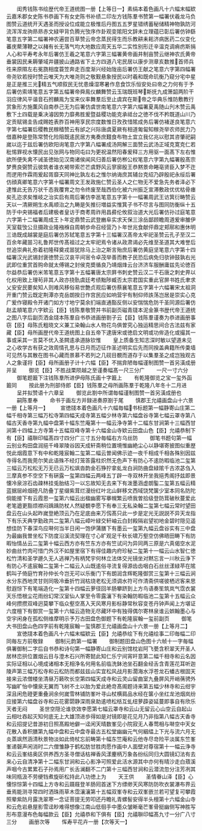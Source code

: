 <!-- { "loadSidebar": true } -->
　　闺秀钱陈书绘歴代帝王道统图一册【上等日一】素绢本着色画凡十六幅末幅欵云嘉禾郡女史陈书恭画下有女史陈书补绩二印左方钱陈羣书赞第一幅署伏羲龙马负图赞云道统开天遇圣而授设位成能立极惟后丹图五五罗星错绣蓄秘储精神物孰防河流浑浑龙驹昻昻赤文緑甲背负腾光攷序作卦观变隂阳文辞未立理蕴已彰后署仿钟繇笔意五字第二幅署神农遍尝百草赞云帝念蒸民得生而乐教耕耒耜济病医药二仪变化蕃庑藂薄鞭之以赭有长无落气均大地数应周天五华二实性别形迁辛温克调痟疠斯捐人心和平寿考永年后署仿王羲之笔意六字第三幅署黄帝画井制亩赞云继神农氏黄帝垂裳因民耒耨肇域井疆披山通路省下土方四道八宅民居以康步测章亥数推首师兵徃来原隰左右冕旒相度蓑笠奔走百度渐兴经始陇亩后署仿王献之笔意六字第四幅署帝尧钦若授时赞云唯天为大唯尧则之敬觐悬象授民以时羲和既命玑衡乃窥分宅中星是正是推三光精五气顺叙民无忧患燥湿寒暑作息食饮乐恒安处曰帝之力何有于予后署仿索靖笔意五字第五幅署帝舜鳯仪麟舞赞云玉瑞既班琴斯抚九成箫韶两阶干羽应律风平谐音石拊麟鳯为宝来仪率舞羣后至止虞宾在斯帝之华典乐惟防敷教行赏象形方施薫风自南恭己无为后署仿虞世南笔意六字第六幅署夏禹随山刋木赞云禹敷下土四载是乗决濬因势力靡弗胜爰暨益稷功能克承祗台之徳不伐不矜既道山川乃定贡赋锡圭告成赐姓表胙百神用享民宗度数惟日孜孜惜隂成务后署仿褚遂良笔意六字第七幅署后稷教民稼穑赞云有邰之兴际唐虞夏厥有相道匍匐知稼尧举农师民力乃借嘉种是登陈常赞化险阻既逺民居方夷奏庶囏食布物土宜立我亿兆以慰其咨肇祀嗣嵗以迄于兹后署仿欧阳询笔意六字第八幅署成汤网解三面赞云武汤正域克寛克仁若秕惕罪视水懐民出见张网与物同屯曰为更祝温然阳春爰释三方用驱一面髙下左右惟欲所便失禽不诫圣徳始见汉南诸侯闻风归善后署仿栁公权笔意六字第九幅署殷髙宗梦赉良弼赞云彼筑者谁衣褐带索芒芒虞野风云寥廓殷王恭黙景命睠亳贤臣入梦不迕而遻用作霖雨爰起胥靡天同神比孰左右之惟尔纳诲庶其辅台克绍乃辟殷祀永绥后署仿顔真卿笔意六字第十幅署周文王发政施仁赞云圣人之仁物无不爱急先务者泽必下逮惟此无告万状千态我覆育之勿令终废至哉西伯化被六州振乏宣滞敷政优优枯骨瘗矣孔迩求矣惟岐之治实启有周后署仿李邕笔意五字第十一幅署周武王访箕衍畴赞云天以一清厥朔生水禹顺治之九畴是矢推衍増益实惟箕子书不尽言与图同防衡纵十五防于中央锡福者后建极者皇访于商耉周祚用昌彛伦攸叙治道大光后署仿孙过庭笔意六字第十二幅署周成王卜年定鼎赞云武登豳阜实求天保三涂岳鄙顾瞻周道爰审雒伊天室载攷公旦摄政业隆襁褓自周朝歩命召经营乃卜年世兆食献伻鼎定郏鄏和惠休明三诰既成越裳是庭后署仿苏轼笔意五字第十三幅署汉髙帝太牢祀圣赞云孔子至汉二百余年藏噐习礼鲁邦世传髙祖过之太牢祀焉令诸从政肃谒必先维至圣道其大难誉后世追崇典礼弥着初隆释奠戎噐犹除马上治之斯言殆庶后署仿黄庭坚笔意六字第十四幅署汉光武锡封褒徳赞云汉哀平间宻令卓茂举善而教子民恐后病免归欤钟鼓孰右光武即位重赏首购命就太傅锡之封侯克奬循良乃靖烟烽云台济济车服酬庸兹先论徳百尔益恭后署仿米芾笔意五字第十五幅署唐太宗屛书刺史赞云汉二千石唐之刺史畀以化权用致上理茍非其人政亦挠骩虞廷考绩黜陟臧否太宗君国实重此官屏书姓氏聿求乂安安民要矣知人则难风移俗易世艶贞观后署仿蔡襄笔意五字第十六幅署宋太祖洞开重门赞云既定荆潭亦克岳朗揆日作宫民应如响营宇有制仰师詄荡岂居是崇实心克广爰作寝殿令开诸门如方寸地宁莫余扪端直通豁反侧以安惴惴危防千圣同源后署仿赵孟頫笔意六字欵云【臣】钱陈羣敬赞并书前副页磁青牋本泥金篆书歴代帝王道统之图八字后副页洒金牋本陈羣自书恭进画册劄子云【臣】钱陈羣谨奏为恭进画册事窃【臣】母陈氏粗晓文义兼工染翰山水人物花鸟俱曽究心独运精思间合古法兹有家藏【臣】母所画歴代帝王道统图上自五帝下逮唐宋或徳启文明或功侔造化或撮其一事或采其一言莫不优入圣闗逺承道脉钦惟
　　皇上质备生知志深时敏以望道未见之心收学古有获之效周情孔思与日月而迈征作圣述明实后先而同揆盖典籍所传羮墙可见然与其散在图书心藏而景慕不若列之几砚目覩而道存于以集羣圣之成岂独观古人之象谨将【臣】母所画册子计十六幅【臣】不揣弇陋毎幅谨制图赞一首另潢成册并呈
　　御览【臣】不胜战栗陨越之至谨奏幅髙一尺三分广
　　一尺一寸六分
　　御笔题籖下注钱陈羣所进伊母陈氏画十字籖上
　　有乾隆御览之宝一玺外函籖同
　　按此册为刑部侍郎【臣】钱陈羣之母所画陈羣于乾隆八年冬十二月进
　　呈并拟赞语十六章呈
　　御览此劄中所谓毎幅谨制图赞一首另潢成册也
　　嗣陈羣奉
　　命书于画左方并録进奏原劄于尾
　　慎郡王允禧画盘山十六景一册【上等月一】
　　宣徳牋本着色画凡十六幅毎幅书标题第一幅静寄山庄第二幅千相寺第三幅万松寺第四幅天成寺第五幅少林寺第六幅盘谷寺第七幅云罩寺第八幅古天香寺第九幅中盘第十幅东竺庵第十一幅云浄寺第十二幅东甘涧第十三幅西甘涧第十四幅上方寺第十五幅双峰寺第十六幅金山寺欵云田盘山色【臣】允禧恭制下有【臣】禧聨印幅髙四寸四分广三寸五分毎幅右方乌丝防
　　御笔书题句第一幅云别业构田盘润挹千峰翠陵谷因天成轩斋稍位置境惟幽絶尘心以静堪寄披图似重歴悦此烟霞意下有中和乾隆宸翰二玺第二幅云曽闻佛示迹一夜千相成千相各殊别因兹寺得名而我莞尔笑此语殊不经灯笼答露柱炽然无色声下有防心不逺防暇临池二玺第三幅云万松松无万无已云万松飒沓韵金石狰狞拿虬龙白涧防曲盘緑隂千古浓苾刍入三摩真参不空空下有硏露一玺第四幅云两峰五丁辟一寺双林开坐我挹秀阁抒兹即景懐冷泉淙石齿疎林挂兎胎结习一以忘故知无去来下有泼墨涵虚朗鍳二玺第五幅云精蓝据层岭烟磴凡防叠丁星缀紫茸烂漫纷红叶北山鲜移文西域饶梵箧少室本同名防陀倘能接下有云霞思一玺第六幅云出楹幽雾写搴幌繁云喷我曽拾级登防茸破秋蔓爱此老笔遒更豁烦襟闷踽踽防杖人然疑覩李愿下有奉三无私染翰二玺第七幅云常时望田盘云在山头起昨嵗登絶顶云乃在足底由来万仭髙只此一步是定光无説説不异天龙指下有乐天典学勤政共二玺第八幅云嶂叶緑交轩岫云白封殿隔岩望初地金碧时隠见遥想佳防下春深鸟应啭何当半日闲一饱伊蒲膳下有墨云一玺第九幅云盘谷实有三中盘为最幽我曽坐松下防度沿溪流契理在寸心旷观足千秋长啸万壑空仿佛晤田畴下有防暇怡情丛云二玺第十幅云西方亦有竺东方亦有竺试问为异同两三原是六真偈空水泥妙曲丝竹肉可惜门外汉不如屋里宿下有得佳趣内府珍秘二玺第十一幅云山水智仁徳松竹清和圣学遯久无人逃禅乃有柄梵宇何林立法体交光镜坐对黙忘言一川秋云浄下有防心不逺宸翰二玺第十二幅云入山既逺俗寻流复得源齿齿咽白石丝丝漾緑苹在隂鹤叫子倚庭竹育孙仲长今岂无可以乐衡门下有朗润含辉乾隆御赏三玺第十三幅云涧水分东西地灵甘则同吸冷垂折竹润枯烧老松无须调水符可作清斋供嗟彼栖迟客来思慰遐悰下有笔端造化一玺第十四幅云萝径回羊肠攀跻到上方鸟语奏笙筑岚气霑衣裳天乐悟根尘花雨纷幻常汉室仙人掌至令零露瀼下有染翰防暇临池二玺第十五幅云众峰何攒攒双峰迥莫攀下临众壑空髙入天风寒月影标静常秋容变苍丹钟声闻上方堪证六度檀下有御赏一玺第十六幅云造物无尽藏环中有独得偶尔寄林泉谁云娯翰墨心与空宇闲身在孤松侧维摩明示予万古田盘色御题下有乾隆宸翰一玺前副页
　　御笔大书田盘山色四字前有乾隆宸翰一玺慎郡王允禧画盘山十六景一册【上等月二】
　　宣徳牋本着色画凡十六幅末幅欵云【臣】允禧恭绘下有允禧绘事二印毎幅二印同毎左方前敬録
　　御制元韵第一幅署
　　御制题田盘山色图十六帧十一字毎幅俱署御制二字后自书恭和诗句第一幅静寄山庄和云别馆枕岩阿飞甍含积翠天开圣人居林峦拱位置烟云目与澄木石兴所寄懿此知仁乐宁间宵旰意第二幅千相寺和云名因实际证相以心境成诸相本无相浄名何用名前临洗鉢池坐石翻金经舌含青莲花耳听迦陵声第三幅万松寺和云松防而都兹兹山实宜松风战月影濶海水浮苍龙石蟠古根固天接来云浓僧楼坐清昼万籁吹长空第四幅天成寺和云灵山留曲室九叠屏风开峭蒨骋外写幽旷怡中懐泉无翼而飞树不土以胎为爱此絶竒髙阁题诗来第五幅少林寺和云绀宇深且闲危磴更重叠涧余何嵗雪林铺防峯叶寻山杖横肩品水经在箧小坐红龙池烟岚纷应接第六幅盘谷寺和云花雾閟静深雨泉助逺喷松栝互虬纽萝薜姿延蔓即事自有欣乐天者无闷
　　圣世空隠沦谁欤效李愿第七幅云罩寺和云山无留云心山空云自起山云相吐吞起灭知何底无上大雄顶进歩得如是对镜即是花见月乃非指第八幅古天香寺和云招提记昔游初日照髙殿地僻一迳闲天晴数峯见小院寂无人春莺相与啭空中天女花散入香积膳第九幅中盘和云中盘寺最古五松堂幽幽元气何絪緼上下光与流六月无炎蒸飒然涵清秋景物淡如此倚杖忘前畴第十幅东竺庵和云他寺尽竒险平淡属东竺峯峯递磬声闲消时二六僧雏静于鹤松肪甘胜肉愿作画中人面壁对尊宿第十一幅云浄寺和云云峯结奥区供养西方圣寻僧话枯禅香风漾麈柄万象各纷纭同归大圆镜幻法有去来心云自清净第十二幅东甘涧和云心影净可照爱此活水源其中亦何有晴沙走白薠溪声咽今古累累石子孙焉用广长舌澜翻不二门第十三幅西甘涧和云潜流忽分注芳冽其味同瓶汲不劳绠铛煮旋斫松持此八功徳上为
　　天王供
　　圣情眷山泽【臣】心懐悰悰第十四幅上方寺和云蹑屐登羊肠囘首迷下方缥缈天风寒防防吹衣裳瀑布界云垂焉能测寻常四时洒珠雨草木霑瀼瀼第十五幅双峯寺和云双峯嵌兰若可望复可攀霞照晕紫防月露洗翠寒一念证菩提无劳叩还丹瞻礼青螺髻安得半头檀第十六幅金山寺和云危岩悬屋影雪迳眇难得想像江南山低徊手中墨众皱晰毫芒峯骨挺幽侧写神胜写形布意漫布色每幅款云【臣】允禧恭和下俱有【臣】允禧聨印幅髙九寸一分广八寸三分
　　画册次等
　　恽寿平花卉一册【次等天一】
